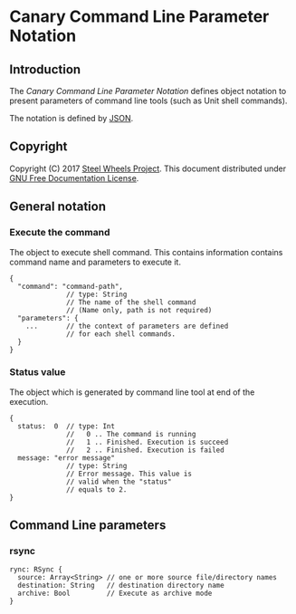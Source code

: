 # Canary Command Line Parameter Notation
## Introduction
The *Canary Command Line Parameter Notation* defines object notation to present parameters of command line tools (such as Unit shell commands).

The  notation is defined by [JSON](http://www.json.org).

## Copyright
Copyright (C) 2017 [Steel Wheels Project](http://steelwheels.github.io). This document distributed under
[GNU Free Documentation License](https://www.gnu.org/licenses/fdl-1.3.en.html).

## General notation
### Execute the command
The object to execute shell command. This contains information contains
command name and parameters to execute it.
````
{
  "command": "command-path",
              // type: String
              // The name of the shell command
              // (Name only, path is not required)
  "parameters": {
    ...       // the context of parameters are defined
              // for each shell commands.
  }
}
````

### Status value
The object which is generated by command line tool at end of the execution.
````
{
  status:  0  // type: Int
              //   0 .. The command is running
              //   1 .. Finished. Execution is succeed
              //   2 .. Finished. Execution is failed
  message: "error message"
              // type: String
              // Error message. This value is
              // valid when the "status"
              // equals to 2.
}
````

## Command Line parameters
### rsync
````
rync: RSync {
  source: Array<String> // one or more source file/directory names
  destination: String   // destination directory name
  archive: Bool         // Execute as archive mode
}
````
